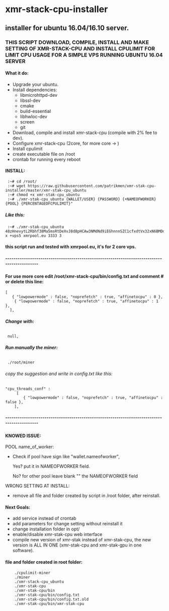 # **xmr-stack-cpu-installer**
## **installer for ubuntu 16.04/16.10 server.**



### THIS SCRIPT DOWNLOAD, COMPILE, INSTALL AND MAKE SETTING OF XMR-STACK-CPU AND INSTALL CPULIMIT FOR LIMIT CPU USAGE FOR A SIMPLE VPS RUNNING UBUNTU 16.04 SERVER

#### What it do:
- Upgrade your ubuntu.
- Install dependencies:
	- libmicrohttpd-dev
	- libssl-dev
	- cmake
	- build-essential
	- libhwloc-dev
	- screen
	- git
- Download, compile and install xmr-stack-cpu (compile with 2% fee to dev).
- Configure xmr-stack-cpu (2core, for more core -> )
- Install cpulimit
- create executable file on /root
- crontab for running every reboot


#### **INSTALL**:
	 :~# cd /root/
	 :~# wget https://raw.githubusercontent.com/patrikmen/xmr-stak-cpu-installer/master/xmr-stak-cpu_ubuntu
	 :~# chmod +x xmr-stak-cpu_ubuntu
	 :~# ./xmr-stak-cpu_ubuntu {WALLET/USER} {PASSWORD} {+NAMEOFWORKER} {POOL} {PERCENTAGEOFCPULIMIT}"

##### **Like this**:
	 :~# ./xmr-stak-cpu_ubuntu 48zHnevytL2Rbhf38Ma5msRtDeXvJ8d8pHCAw3NMdNd9iEGhnnnSZC1cfxdtVx32xN6BMDdfgDZHaaianRA831PyLPcy5tk x +vps5 xmrpool.eu 3333 3





#### **this script run and tested with xmrpool.eu, it's for 2 core vps.**

##### --------------------------------------------------------------------------------------------
#### **For use more core edit /root/xmr-stack-cpu/bin/config.txt and comment # or delete this line:**

  	[
  	   { "lowpowermode" : false, "noprefetch" : true, "affinetocpu" : 0 },
  	    { "lowpowermode" : false, "noprefetch" : true, "affinetocpu" : 1 },
  	  ],

###### **Change with:**
	 null,

###### **Run manually the miner:**

	 ./root/miner
###### copy the suggestion and write in config.txt like this:
	"cpu_threads_conf" :
		 [
		    { "lowpowermode" : false, "noprefetch" : true, "affinetocpu" : false },
		],




##### --------------------------------------------------------------------------------------------

#### KNOWED ISSUE:

POOL name_of_worker:
- Check if pool have sign like "wallet.nameofworker",

	Yes? put it in NAMEOFWORKER field.

    No? for other pool leave blank "" the NAMEOFWORKER field

WRONG SETTING AT INSTALL:
- remove all file and folder created by script in /root folder, after reinstall.



#### Next Goals:
- add service instead of crontab
- add parameters for change setting without reinstall it
- change installation folder in opt/
- enable/disable xmr-stak-cpu web interface
- compile new version of xmr-stak instead of xmr-stak-cpu, the new version is ALL IN ONE (xmr-stak-cpu and xmr-stak-gpu in one software).



#### file and folder created in root folder:
		./cpulimit-miner
        ./miner
        ./xmr-stack-cpu_ubuntu
        ./xmr-stak-cpu
        ./xmr-stak-cpu/bin
        ./xmr-stak-cpu/bin/config.txt
        ./xmr-stak-cpu/bin/config.txt.old
        ./xmr-stak-cpu/bin/xmr-stak-cpu
